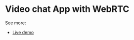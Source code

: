 <h1>Video chat App with WebRTC</h1>

See more:
* [Live demo](https://sonam05sharma.github.io/webrtc30/index.html)
